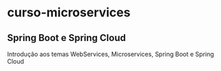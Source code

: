 # curso-microservices

## Spring Boot e Spring Cloud

Introdução aos temas WebServices, Microservices, Spring Boot e Spring Cloud
